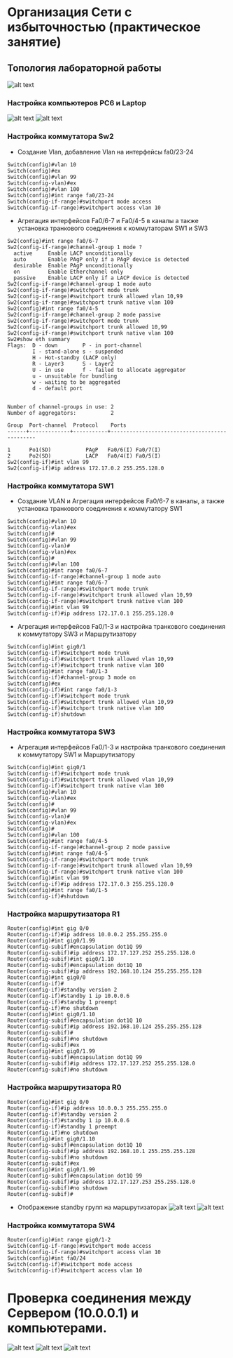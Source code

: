 # Организация Сети с избыточностью (практическое занятие)
## Топология лабораторной работы 
![alt text](image.png)


### Настройка компьютеров PC6 и Laptop
![alt text](image-1.png)
![alt text](image-2.png)


### Настройка коммутатора Sw2

- Создание Vlan, добавление Vlan на интерфейсы fa0/23-24
```
Switch(config)#vlan 10
Switch(config)#ex
Switch(config)#vlan 99
Switch(config-vlan)#ex
Switch(config)#vlan 100
Switch(config)#int range fa0/23-24
Switch(config-if-range)#switchport mode access
Switch(config-if-range)#switchport access vlan 10
```

- Агрегация интерфейсов 
Fa0/6-7 и Fa0/4-5 в каналы а также установка транкового соединения к коммутаторам SW1 и SW3
```
Sw2(config)#int range fa0/6-7
Sw2(config-if-range)#channel-group 1 mode ?
  active     Enable LACP unconditionally
  auto       Enable PAgP only if a PAgP device is detected
  desirable  Enable PAgP unconditionally
  on         Enable Etherchannel only
  passive    Enable LACP only if a LACP device is detected
Sw2(config-if-range)#channel-group 1 mode auto
Sw2(config-if-range)#switchport mode trunk
Sw2(config-if-range)#switchport trunk allowed vlan 10,99
Sw2(config-if-range)#switchport trunk native vlan 100
Sw2(config)#int range fa0/4-5
Sw2(config-if-range)#channel-group 2 mode passive
Sw2(config-if-range)#switchport mode trunk
Sw2(config-if-range)#switchport trunk allowed 10,99
Sw2(config-if-range)#switchport trunk native vlan 100
Sw2#show eth summary
Flags:  D - down        P - in port-channel
        I - stand-alone s - suspended
        H - Hot-standby (LACP only)
        R - Layer3      S - Layer2
        U - in use      f - failed to allocate aggregator
        u - unsuitable for bundling
        w - waiting to be aggregated
        d - default port


Number of channel-groups in use: 2
Number of aggregators:           2

Group  Port-channel  Protocol    Ports
------+-------------+-----------+----------------------------------------------

1      Po1(SD)           PAgP   Fa0/6(I) Fa0/7(I) 
2      Po2(SD)           LACP   Fa0/4(I) Fa0/5(I)
Sw2(config-if)#int vlan 99
Sw2(config-if)#ip address 172.17.0.2 255.255.128.0
```



### Настройка коммутатора SW1

- Создание VLAN и Агрегация интерфейсов Fa0/6-7 в каналы, а также установка транкового соединения к коммутатору SW1
```
Switch(config)#vlan 10
Switch(config-vlan)#ex
Switch(config)#
Switch(config)#vlan 99
Switch(config-vlan)#
Switch(config-vlan)#ex
Switch(config)#
Switch(config)#vlan 100
Switch(config)#int range fa0/6-7
Switch(config-if-range)#channel-group 1 mode auto
Switch(config)#int range fa0/6-7
Switch(config-if-range)#switchport mode trunk
Switch(config-if-range)#switchport trunk allowed vlan 10,99
Switch(config-if-range)#switchport trunk native vlan 100
Switch(config)#int vlan 99
Switch(config-if)#ip address 172.17.0.1 255.255.128.0
```

- Агрегация интерфейсов Fa0/1-3 и настройка транкового соединения к коммутатору SW3 и Маршрутизатору
```
Switch(config)#int gig0/1
Switch(config-if)#switchport mode trunk
Switch(config-if)#switchport trunk allowed vlan 10,99
Switch(config-if)#switchport trunk native vlan 100
Switch(config)#int range fa0/1-3
Switch(config-if)#channel-group 3 mode on
Switch(config)#ex
Switch(config-if)#int range fa0/1-3 
Switch(config-if)#switchport mode trunk
Switch(config-if)#switchport trunk allowed vlan 10,99
Switch(config-if)#switchport trunk native vlan 100
Switch(config-if)shutdown
```



### Настройка коммутатора SW3

- Агрегация интерфейсов Fa0/1-3 и настройка транкового соединения к коммутатору SW1 и Маршрутизатору
```
Switch(config)#int gig0/1
Switch(config-if)#switchport mode trunk
Switch(config-if)#switchport trunk allowed vlan 10,99
Switch(config-if)#switchport trunk native vlan 100
Switch(config)#vlan 10
Switch(config-vlan)#ex
Switch(config)#
Switch(config)#vlan 99
Switch(config-vlan)#
Switch(config-vlan)#ex
Switch(config)#
Switch(config)#vlan 100
Switch(config)#int range fa0/4-5
Switch(config-if-range)#channel-group 2 mode passive
Switch(config)#int range fa0/4-5
Switch(config-if-range)#switchport mode trunk
Switch(config-if-range)#switchport trunk allowed vlan 10,99
Switch(config-if-range)#switchport trunk native vlan 100
Switch(config)#int vlan 99
Switch(config-if)#ip address 172.17.0.3 255.255.128.0
Switch(config)#int range fa0/1-5
Switch(config-if)#shutdown
```





### Настройка маршрутизатора R1
```
Router(config)#int gig 0/0
Router(config-if)#ip address 10.0.0.2 255.255.255.0
Router(config)#int gig0/1.99
Router(config-subif)#encapsulation dot1Q 99
Router(config-subif)#ip address 172.17.127.252 255.255.128.0
Router(config-subif)#int gig0/1.10
Router(config-subif)#encapsulation dot1Q 10
Router(config-subif)#ip address 192.168.10.124 255.255.255.128
Router(config)#int gig0/0
Router(config-if)#
Router(config-if)#standby version 2
Router(config-if)#standby 1 ip 10.0.0.6
Router(config-if)#standby 1 preempt
Router(config-if)#no shutdown
Router(config)#int gig0/1.10
Router(config-subif)#encapsulation dot1Q 10
Router(config-subif)#ip address 192.168.10.124 255.255.255.128
Router(config-subif)#
Router(config-subif)#no shutdown
Router(config-subif)#ex
Router(config)#int gig0/1.99
Router(config-subif)#encapsulation dot1Q 99
Router(config-subif)#ip address 172.17.127.252 255.255.128.0
Router(config-subif)#no shutdown 

```


### Настройка маршрутизатора R0

```
Router(config)#int gig 0/0
Router(config-if)#ip address 10.0.0.3 255.255.255.0
Router(config-if)#standby version 2
Router(config-if)#standby 1 ip 10.0.0.6
Router(config-if)#standby 1 preempt 
Router(config-if)#no shutdown
Router(config)#int gig0/1.10
Router(config-subif)#encapsulation dot1Q 10 
Router(config-subif)#ip address 192.168.10.1 255.255.255.128 
Router(config-subif)#no shutdown
Router(config-subif)#ex
Router(config)#int gig0/1.99
Router(config-subif)#encapsulation dot1Q 99
Router(config-subif)#ip address 172.17.127.253 255.255.128.0
Router(config-subif)#no shutdown
Router(config-subif)#

```

- Отображение standby групп на маршрутизаторах
![alt text](image-3.png)
![alt text](image-4.png)



### Настройка коммутатора SW4

```
Router(config)#int range gig0/1-2
Switch(config-if-range)#switchport mode access
Switch(config-if-range)#switchport access vlan 10
Switch(config)#int fa0/24
Switch(config-if)#switchport mode access
Switch(config-if)#switchport access vlan 10
```


# Проверка соединения между Сервером (10.0.0.1) и компьютерами.
![alt text](image-5.png)
![alt text](image-6.png)
![alt text](image-7.png)